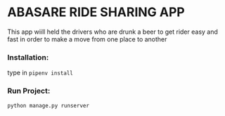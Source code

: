 # ABASARE RIDE SHARING APP 

This app wiill held the drivers who are drunk  a beer to get rider easy and fast in order to make a move from one place to another

### Installation:

type in `pipenv install`


### Run Project:

`python manage.py runserver`
